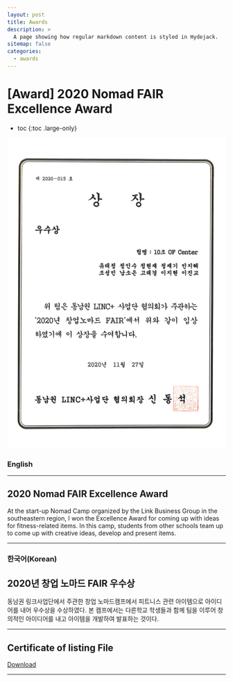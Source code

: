 ```yaml
---
layout: post
title: Awards
description: >
  A page showing how regular markdown content is styled in Hydejack.
sitemap: false
categories:
  - awards
---
```


# [Award] 2020 Nomad FAIR Excellence Award 

* toc
{:toc .large-only}

![screenshot](/assets/img/blog/example-content-nomard.png)

### English
---

## 2020 Nomad FAIR Excellence Award
 At the start-up Nomad Camp organized by the Link Business Group in the southeastern region, I won the Excellence Award for coming up with ideas for fitness-related items. In this camp, students from other schools team up to come up with creative ideas, develop and present items.
  
---

### 한국어(Korean)
## 2020년 창업 노마드 FAIR 우수상
  
  동남권 링크사업단에서 주관한 창업 노마드캠프에서 피트니스 관련 아이템으로 아이디어를 내어 우수상을 수상하였다.
  본 캠프에서는 다른학교 학생들과 함께 팀을 이루어 창의적인 아이디어를 내고 아이템을 개발하여 발표하는 것이다.

---

## Certificate of listing File
[Download](https://bit.ly/3mihIQ2)

---